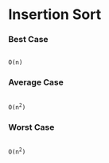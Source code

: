 # Insertion Sort

### Best Case
<pre><code>
O(n)
</code></pre>

### Average Case
<pre><code>
O(n<sup>2</sup>)
</code></pre>

### Worst Case
<pre><code>
O(n<sup>2</sup>)
</code></pre>
